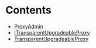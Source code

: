 

# Contents
- [ProxyAdmin](ProxyAdmin.sol/contract.ProxyAdmin.md)
- [ITransparentUpgradeableProxy](TransparentUpgradeableProxy.sol/interface.ITransparentUpgradeableProxy.md)
- [TransparentUpgradeableProxy](TransparentUpgradeableProxy.sol/contract.TransparentUpgradeableProxy.md)
